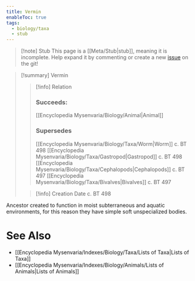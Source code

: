 ```yaml
---
title: Vermin
enableToc: true
tags:
  - biology/taxa
  - stub
---
```


> [!note] Stub
> This page is a [[Meta/Stub|stub]], meaning it is incomplete. Help expand it by commenting or create a new [issue](https://github.com/RagtimeGal/quartz--encyclopedia-mysenvaria/issues/new/choose) on the git!


> [!summary] Vermin
> > [!info] Relation
> > ### Succeeds:
> > [[Encyclopedia Mysenvaria/Biology/Animal|Animal]]
> > ### Supersedes 
> > [[Encyclopedia Mysenvaria/Biology/Taxa/Worm|Worm]] c. BT 498
> > [[Encyclopedia Mysenvaria/Biology/Taxa/Gastropod|Gastropod]] c. BT 498
> > [[Encyclopedia Mysenvaria/Biology/Taxa/Cephalopods|Cephalopods]] c. BT 497
> > [[Encyclopedia Mysenvaria/Biology/Taxa/Bivalves|Bivalves]] c. BT 497
>
> > [!info] Creation Date
> > c. BT 498

Ancestor created to function in moist subterraneous and aquatic environments, for this reason they have simple soft unspecialized bodies.

# See Also
- [[Encyclopedia Mysenvaria/Indexes/Biology/Taxa/Lists of Taxa|Lists of Taxa]]
- [[Encyclopedia Mysenvaria/Indexes/Biology/Animals/Lists of Animals|Lists of Animals]]
